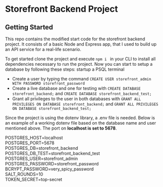 # Storefront Backend Project

## Getting Started
This repo contains the modified start code for the storefront backend project. It consists of a basic Node and Express app, that I used to build up an API service for a real-life scenario.

To get started clone the project and execute `npm i ` in your CLI to install all dependencies necessary to run the project. Now you can start to setup a database by following these steps:
startup a PSQL terminal

* Create a user by typing the command `CREATE USER storefront_admin WITH PASSWORD storefront_password`
* Create a live database and one for testing with `CREATE DATABASE storefront_backend;` and `CREATE DATABASE storefront_backend_test;`
* Grant all privileges to the user in both databases with `GRANT ALL PRIVILEGES ON DATABASE storefront_backend;` and `GRANT ALL PRIVILEGES ON DATABASE storefront_backend_test;`

Since the project is using the dotenv library, a .env file is needed. Below is an example of a working dotenv file based on the database name and user mentioned above. The port on **localhost is set to 5678**.

POSTGRES_HOST=localhost <br>
POSTGRES_PORT=5678 <br>
POSTGRES_DB=storefront_backend <br>
POSTGRES_DB_TEST=storefront_backend_test<br>
POSTGRES_USER=storefront_admin <br>
POSTGRES_PASSWORD=storefront_password<br>
BCRYPT_PASSWORD=very_spicy_password<br>
SALT_ROUNDS=10<br>
TOKEN_SECRET=top-secret<br>